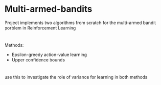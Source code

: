 # Multi-armed-bandits
 
Project implements two algorithms from scratch for the multi-armed bandit porblem in Reinforcement Learning
#
Methods:
-   Epsilon-greedy action-value learning
-   Upper confidence bounds


#
use this to investigate the role of variance for learning in both methods
